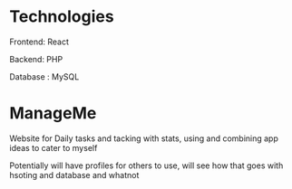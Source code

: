 # Technologies

Frontend: React

Backend: PHP

Database : MySQL
# ManageMe

Website for Daily tasks and tacking with stats, using and combining app ideas to cater to myself

Potentially will have profiles for others to use, will see how that goes with hsoting and database and whatnot
